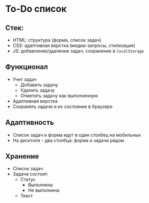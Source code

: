 # To-Do список #

## Стек: #

* HTML: структура (форма, список задач)
* CSS: адаптивная верстка (медиа-запросы, стилизация)
* JS: добавление/удаление задач, сохранение в `localStorage`

## Функционал ##
* Учет задач
  * Добавить задачу
  * Удалить задачу
  * Отметить задачу как выполненную
* Адаптивная верстка
* Сохранять задачи и их состояние в браузере

## Адаптивность ##
* Список задач и форма идут в один столбец на мобильных
* На десктопе - два столбца: форма и задачи рядом

## Хранение ##
* Список задач
* Задача состоит:
  * Статус
    * Выполнена
    * Не выполнена
  * Текст
